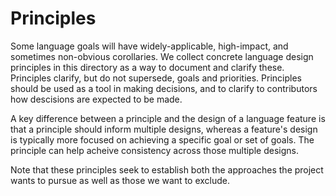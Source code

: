 # Principles

<!--
Part of the Carbon Language, under the Apache License v2.0 with LLVM
Exceptions. See /LICENSE for license information.
SPDX-License-Identifier: Apache-2.0 WITH LLVM-exception
-->

Some language goals will have widely-applicable, high-impact, and sometimes
non-obvious corollaries. We collect concrete language design principles in this
directory as a way to document and clarify these. Principles clarify, but do not
supersede, goals and priorities. Principles should be used as a tool in making
decisions, and to clarify to contributors how descisions are expected to be
made.

A key difference between a principle and the design of a language feature is
that a principle should inform multiple designs, whereas a feature's design is
typically more focused on achieving a specific goal or set of goals. The
principle can help acheive consistency across those multiple designs.

Note that these principles seek to establish both the approaches the project
wants to pursue as well as those we want to exclude.
